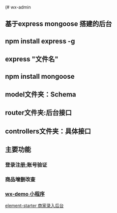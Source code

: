 (# wx-admin
## 基于express mongoose 搭建的后台
## npm install express -g
## express "文件名"
## npm install mongoose

## model文件夹：Schema
## router文件夹:后台接口
## controllers文件夹：具体接口


## 主要功能
### 登录注册;账号验证
### 商品增删改查
### [wx-demo 小程序](https://github.com/fengjinhuan/wx-demo)         

   [element-starter 商家录入后台](https://github.com/fengjinhuan/element-starter)

